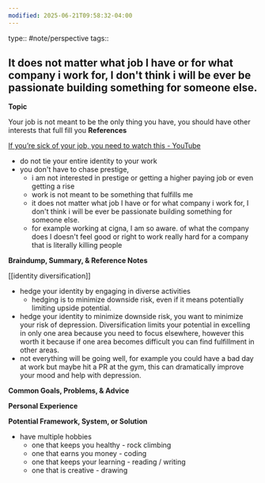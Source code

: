 ```yaml
---
modified: 2025-06-21T09:58:32-04:00
---
```

type:: #note/perspective
tags::
## It does not matter what job I have or for what company i work for, I don't think i will be ever be passionate building something for someone else. 

**Topic**
<!-- What are you writing about from The Queue? This can be a quote, tweet, idea, thought, interest, or even a broad topic. -->
Your job is not meant to be the only thing you have, you should have other interests that full fill you
**References**
<!-- What quotes, books, or external content are relevant to this topic? Where did you find this information? -->
[If you’re sick of your job, you need to watch this - YouTube](https://www.youtube.com/watch?v=Zl0EfP33v0k&t=1280s)
- do not tie your entire identity to your work
- you don't have to chase prestige, 
	- i am not interested in prestige or getting a higher paying job or even getting a rise
	- work is not meant to be something that fulfills me 
	- it does not matter what job I have or for what company i work for, I don't think i will be ever be passionate building something for someone else. 
	- for example working at cigna, I am so aware. of what the company does I doesn't feel good or right to work really hard for a company that is literally killing people 


**Braindump, Summary, & Reference Notes**
<!-- What thoughts, summaries, and existing notes come to mind regarding this topic? -->
[[identity diversification]]
- hedge your identity by engaging in diverse activities
	-  hedging is to minimize downside risk, even if it means potentially limiting upside potential.
- hedge your identity to minimize downside risk, you want to minimize your risk of depression. Diversification limits your potential in excelling in only one area because you need to focus elsewhere, however this worth it because if one area becomes difficult you can find fulfillment in other areas.
- not everything will be going well, for example you could have a bad day at work but maybe hit a PR at the gym, this can dramatically improve your mood and help with depression.

**Common Goals, Problems, & Advice**
<!-- What are the common goals related to this topic? What problems arise, and what typical advice is offered to solve them? -->

**Personal Experience**
<!-- What personal experiences, stories, or problems have you faced that relate to this topic? -->

**Potential Framework, System, or Solution**
<!-- What memorable, step-by-step solution, framework, or system can be created to address this topic? -->
- have multiple hobbies
	- one that keeps you healthy - rock climbing
	- one that earns you money - coding
	- one that keeps your learning - reading / writing
	- one that is creative  - drawing